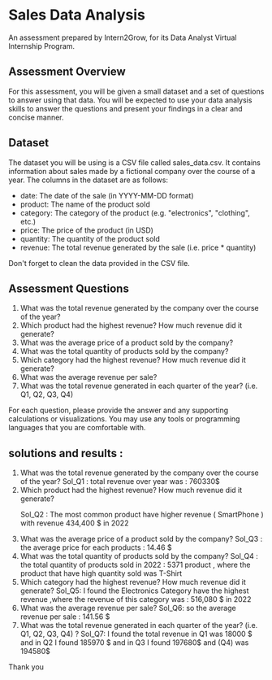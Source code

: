 # Sales Data Analysis

An assessment prepared by Intern2Grow, for its Data Analyst Virtual Internship Program.

## Assessment Overview

For this assessment, you will be given a small dataset and a set of questions to answer using that data. You will be expected to use your data analysis skills to answer the questions and present your findings in a clear and concise manner.

## Dataset

The dataset you will be using is a CSV file called sales_data.csv. It contains information about sales made by a fictional company over the course of a year. The columns in the dataset are as follows:

- date: The date of the sale (in YYYY-MM-DD format)
- product: The name of the product sold
- category: The category of the product (e.g. "electronics", "clothing", etc.)
- price: The price of the product (in USD)
- quantity: The quantity of the product sold
- revenue: The total revenue generated by the sale (i.e. price * quantity)

Don't forget to clean the data provided in the CSV file.

## Assessment Questions

1. What was the total revenue generated by the company over the course of the year?
2. Which product had the highest revenue? How much revenue did it generate?
3. What was the average price of a product sold by the company?
4. What was the total quantity of products sold by the company?
5. Which category had the highest revenue? How much revenue did it generate?
6. What was the average revenue per sale?
7. What was the total revenue generated in each quarter of the year? (i.e. Q1, Q2, Q3, Q4)

For each question, please provide the answer and any supporting calculations or visualizations. You may use any tools or programming languages that you are comfortable with.

## solutions and results : 
<ol>
<li> What was the total revenue generated by the company over the course of the year?
Sol_Q1 : total revenue over year was : 760330$</li>
<li> Which product had the highest revenue? How much revenue did it generate? 
<p>Sol_Q2 : The most common product have higher revenue ( SmartPhone ) with revenue 434,400 $ in 2022</p></li>
<li> What was the average price of a product sold by the company?
Sol_Q3 : the average price for each products : 14.46 $</li>
<li> What was the total quantity of products sold by the company?
Sol_Q4 : the total quantity of products sold in 2022 : 5371 product , where the product that have high quantity sold was T-Shirt</li>
<li> Which category had the highest revenue? How much revenue did it generate?
Sol_Q5: I found the Electronics Category have the highest revenue ,where the revenue of this category was : 516,080 $ in 2022 </li>
<li> What was the average revenue per sale?
Sol_Q6: so the average revenue per sale : 141.56 $</li>
<li> What was the total revenue generated in each quarter of the year? (i.e. Q1, Q2, Q3, Q4) ?
Sol_Q7: I found the total revenue in Q1 was 18000 $ and in Q2 I found 185970 $ and in Q3 I found 197680$ and  (Q4) was  194580$</li>
</ol>

<p>Thank you </p>
